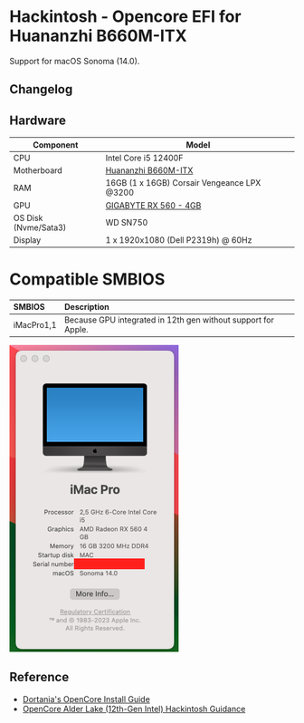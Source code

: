 # Hackintosh - Opencore EFI for Huananzhi B660M-ITX

Support for macOS Sonoma (14.0).

## Changelog

## Hardware

| **Component**        | **Model**                                                                                   |
| -------------------- | ------------------------------------------------------------------------------------------- |
| CPU                  | Intel Core i5 12400F                                                                        |
| Motherboard          | [Huananzhi B660M-ITX](http://www.huananzhi.com/en/more.php?lm=10&id=640)                    |
| RAM                  | 16GB (1 x 16GB) Corsair Vengeance LPX @3200                                                 |
| GPU                  | [GIGABYTE RX 560 - 4GB](https://www.gigabyte.com/vn/Graphics-Card/GV-RX560OC-4GD-rev-10#kf) |
| OS Disk (Nvme/Sata3) | WD SN750                                                                                    |
| Display              | 1 x 1920x1080 (Dell P2319h) @ 60Hz                                                          |

# Compatible SMBIOS

| SMBIOS     | Description                                                   |
| :--------- | :------------------------------------------------------------ |
| iMacPro1,1 | Because GPU integrated in 12th gen without support for Apple. |

![Sonoma](./doc/images/sonoma.png)

## Reference

- [Dortania's OpenCore Install Guide](https://dortania.github.io/OpenCore-Install-Guide/)
- [OpenCore Alder Lake (12th-Gen Intel) Hackintosh Guidance](https://github.com/luchina-gabriel/BASE-EFI-INTEL-DESKTOP-12THGEN-ALDER-LAKE)
